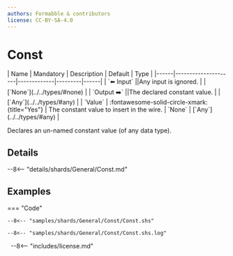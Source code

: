 ```yaml
---
authors: Formabble & contributors
license: CC-BY-SA-4.0
---
```



# Const

<div class="sh-parameters" markdown="1">
| Name | Mandatory | Description | Default | Type |
|------|---------------------|-------------|---------|------|
| `⬅️ Input` ||Any input is ignored. | | [`None`](../../types/#none) |
| `Output ➡️` ||The declared constant value. | | [`Any`](../../types/#any) |
| `Value` | :fontawesome-solid-circle-xmark:{title="Yes"}  | The constant value to insert in the wire. | `None` | [`Any`](../../types/#any) |

</div>

Declares an un-named constant value (of any data type).

## Details

--8<-- "details/shards/General/Const.md"


## Examples

=== "Code"

  ```x86asm linenums="1"
  --8<-- "samples/shards/General/Const/Const.shs"
  ```

  ```
  --8<-- "samples/shards/General/Const/Const.shs.log"
  ```
&nbsp;
--8<-- "includes/license.md"

